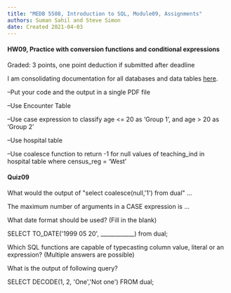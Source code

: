 ```yaml
---
title: "MEDB 5508, Introduction to SQL, Module09, Assignments"
authors: Suman Sahil and Steve Simon
date: Created 2021-04-03
---
```


#### HW09, Practice with conversion functions and conditional expressions

Graded: 3 points, one point deduction if submitted after deadline

I am consolidating documentation for all databases and data tables [here](https://github.com/pmean/introduction-to-sql/blob/master/data/all-data.md).

–Put your code and the output in a single PDF file

–Use Encounter Table

–Use case expression to classify age <= 20 as ‘Group 1’, and age > 20 as ‘Group 2’ 

–Use hospital table

–Use coalesce function to return -1 for null values of teaching_ind in hospital table where census_reg = ‘West’

#### Quiz09

What would the output of "select coalesce(null,'1') from dual" ...

The maximum number of arguments in a CASE expression is ...
 
What date format should be used? (Fill in the blank)

SELECT TO_DATE('1999 05 20',   ____________) from dual;

Which SQL functions are capable of typecasting column value, literal or an expression? (Multiple answers are possible)
 
What is the output of following query?

SELECT
  DECODE(1, 2, 'One','Not one')
FROM
  dual;
